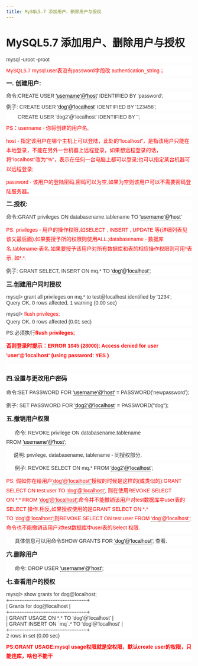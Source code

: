 ```yaml
---
title: MySQL5.7 添加用户、删除用户与授权
---
```


# MySQL5.7 添加用户、删除用户与授权

<p style="margin: 10px auto; padding: 0px; color: rgb(51, 51, 51); font-family: verdana, Arial, Helvetica, sans-serif; font-size: 14px; white-space: normal; background-color: rgb(255, 255, 255);">mysql -uroot -proot</p><p style="margin: 10px auto; padding: 0px; color: rgb(51, 51, 51); font-family: verdana, Arial, Helvetica, sans-serif; font-size: 14px; white-space: normal; background-color: rgb(255, 255, 255);"><span style="margin: 0px; padding: 0px; line-height: 1.8; color: rgb(255, 0, 0);">MySQL5.7 mysql.user表没有password字段改&nbsp;authentication_string；</span></p><h3 style="margin: 10px 0px; padding: 0px; font-size: 16px; line-height: 1.5; font-family: verdana, Arial, Helvetica, sans-serif; white-space: normal; background-color: rgb(255, 255, 255);">一. 创建用户:</h3><p style="margin: 10px auto; padding: 0px; color: rgb(51, 51, 51); font-family: verdana, Arial, Helvetica, sans-serif; font-size: 14px; white-space: normal; background-color: rgb(255, 255, 255);">命令:CREATE USER&nbsp;<a style="margin: 0px; padding: 0px; color: rgb(0, 0, 0); border-bottom: 1px dotted rgb(51, 51, 51);">&#39;</a><a style="margin: 0px; padding: 0px; color: rgb(0, 0, 0); border-bottom: 1px dotted rgb(51, 51, 51);">username&#39;@&#39;host</a>&#39; IDENTIFIED BY &#39;password&#39;;</p><p style="margin: 10px auto; padding: 0px; color: rgb(51, 51, 51); font-family: verdana, Arial, Helvetica, sans-serif; font-size: 14px; white-space: normal; background-color: rgb(255, 255, 255);">例子: CREATE USER&nbsp;<a style="margin: 0px; padding: 0px; color: rgb(0, 0, 0); border-bottom: 1px dotted rgb(51, 51, 51);">&#39;</a><a style="margin: 0px; padding: 0px; color: rgb(0, 0, 0); border-bottom: 1px dotted rgb(51, 51, 51);">dog&#39;@&#39;localhost</a>&#39; IDENTIFIED BY &#39;123456&#39;;</p><p style="margin: 10px auto; padding: 0px; color: rgb(51, 51, 51); font-family: verdana, Arial, Helvetica, sans-serif; font-size: 14px; white-space: normal; background-color: rgb(255, 255, 255);">&nbsp; &nbsp; &nbsp; &nbsp; CREATE USER &#39;dog2&#39;@&#39;localhost&#39; IDENTIFIED BY &#39;&#39;;</p><p style="margin: 10px auto; padding: 0px; color: rgb(51, 51, 51); font-family: verdana, Arial, Helvetica, sans-serif; font-size: 14px; white-space: normal; background-color: rgb(255, 255, 255);"><span style="margin: 0px; padding: 0px; line-height: 1.8; color: rgb(255, 0, 0);">PS：username - 你将创建的用户名,</span></p><p style="margin: 10px auto; padding: 0px; color: rgb(51, 51, 51); font-family: verdana, Arial, Helvetica, sans-serif; font-size: 14px; white-space: normal; background-color: rgb(255, 255, 255);"><span style="margin: 0px; padding: 0px; line-height: 1.8; color: rgb(255, 0, 0);">host - 指定该用户在哪个主机上可以登陆，此处的&quot;localhost&quot;，是指该用户只能在本地登录，不能在另外一台机器上远程登录，如果想远程登录的话，将&quot;localhost&quot;改为&quot;%&quot;，表示在任何一台电脑上都可以登录;也可以指定某台机器可以远程登录;</span></p><p style="margin: 10px auto; padding: 0px; color: rgb(51, 51, 51); font-family: verdana, Arial, Helvetica, sans-serif; font-size: 14px; white-space: normal; background-color: rgb(255, 255, 255);"><span style="margin: 0px; padding: 0px; line-height: 1.8; color: rgb(255, 0, 0);">password - 该用户的登陆密码,密码可以为空,如果为空则该用户可以不需要密码登陆服务器。</span></p><h3 style="margin: 10px 0px; padding: 0px; font-size: 16px; line-height: 1.5; font-family: verdana, Arial, Helvetica, sans-serif; white-space: normal; background-color: rgb(255, 255, 255);">二.授权:</h3><p style="margin: 10px auto; padding: 0px; color: rgb(51, 51, 51); font-family: verdana, Arial, Helvetica, sans-serif; font-size: 14px; white-space: normal; background-color: rgb(255, 255, 255);">命令:<span class="docEmphStrong" style="margin: 0px; padding: 0px; line-height: 1.8;">GRANT privileges&nbsp;<span class="docEmphStrong" style="margin: 0px; padding: 0px; line-height: 1.8;">ON databasename.tablename&nbsp;<span class="docEmphStrong" style="margin: 0px; padding: 0px; line-height: 1.8;">TO&nbsp;<a style="margin: 0px; padding: 0px; color: rgb(0, 0, 0); border-bottom: 1px dotted rgb(51, 51, 51);">&#39;username&#39;@&#39;host&#39;</a></span></span></span></p><p style="margin: 10px auto; padding: 0px; color: rgb(51, 51, 51); font-family: verdana, Arial, Helvetica, sans-serif; font-size: 14px; white-space: normal; background-color: rgb(255, 255, 255);"><span class="docEmphStrong" style="margin: 0px; padding: 0px; line-height: 1.8; color: rgb(255, 0, 0);">PS: privileges - 用户的操作权限,如SELECT , INSERT , UPDATE&nbsp;等(详细列表见该文最后面).如果要授予所的权限则使用ALL.;databasename - 数据库名,tablename-表名,如果要授予该用户对所有数据库和表的相应操作权限则可用*表示, 如*.*.</span></p><p style="margin: 10px auto; padding: 0px; color: rgb(51, 51, 51); font-family: verdana, Arial, Helvetica, sans-serif; font-size: 14px; white-space: normal; background-color: rgb(255, 255, 255);"><span class="docEmphStrong" style="margin: 0px; padding: 0px; line-height: 1.8;">例子: GRANT SELECT, INSERT ON mq.* TO&nbsp;<a style="margin: 0px; padding: 0px; color: rgb(0, 0, 0); border-bottom: 1px dotted rgb(51, 51, 51);">&#39;dog&#39;@&#39;</a><a style="margin: 0px; padding: 0px; color: rgb(0, 0, 0); border-bottom: 1px dotted rgb(51, 51, 51);">localhost</a><a style="margin: 0px; padding: 0px; color: rgb(0, 0, 0); border-bottom: 1px dotted rgb(51, 51, 51);">&#39;</a>;<br style="margin: 0px; padding: 0px;"/></span></p><h3 style="margin: 10px 0px; padding: 0px; font-size: 16px; line-height: 1.5; font-family: verdana, Arial, Helvetica, sans-serif; white-space: normal; background-color: rgb(255, 255, 255);"><span class="docEmphStrong" style="margin: 0px; padding: 0px; line-height: 1.8;">三.创建用户同时授权</span></h3><p style="margin: 10px auto; padding: 0px; color: rgb(51, 51, 51); font-family: verdana, Arial, Helvetica, sans-serif; font-size: 14px; white-space: normal; background-color: rgb(255, 255, 255);">mysql&gt; grant all privileges on mq.* to test@localhost identified by &#39;1234&#39;;<br style="margin: 0px; padding: 0px;"/>Query OK, 0 rows affected, 1 warning (0.00 sec)</p><p style="margin: 10px auto; padding: 0px; color: rgb(51, 51, 51); font-family: verdana, Arial, Helvetica, sans-serif; font-size: 14px; white-space: normal; background-color: rgb(255, 255, 255);">mysql&gt;&nbsp;<span style="margin: 0px; padding: 0px; line-height: 1.8; color: rgb(255, 0, 0);">flush privileges;</span><br style="margin: 0px; padding: 0px;"/>Query OK, 0 rows affected (0.01 sec)</p><p style="margin: 10px auto; padding: 0px; color: rgb(51, 51, 51); font-family: verdana, Arial, Helvetica, sans-serif; font-size: 14px; white-space: normal; background-color: rgb(255, 255, 255);">PS:必须执行<strong style="margin: 0px; padding: 0px;"><span style="margin: 0px; padding: 0px; line-height: 1.8; color: rgb(255, 0, 0);">flush privileges;&nbsp;</span></strong></p><p style="margin: 10px auto; padding: 0px; color: rgb(51, 51, 51); font-family: verdana, Arial, Helvetica, sans-serif; font-size: 14px; white-space: normal; background-color: rgb(255, 255, 255);"><strong style="margin: 0px; padding: 0px;"><span style="margin: 0px; padding: 0px; line-height: 1.8; color: rgb(255, 0, 0);">否则登录时提示：ERROR 1045 (28000): Access denied for user &#39;user&#39;@&#39;localhost&#39; (using password: YES )&nbsp;</span></strong></p><p style="margin: 10px auto; padding: 0px; color: rgb(51, 51, 51); font-family: verdana, Arial, Helvetica, sans-serif; font-size: 14px; white-space: normal; background-color: rgb(255, 255, 255);">&nbsp;</p><h3 style="margin: 10px 0px; padding: 0px; font-size: 16px; line-height: 1.5; font-family: verdana, Arial, Helvetica, sans-serif; white-space: normal; background-color: rgb(255, 255, 255);"><span class="docEmphStrong" style="margin: 0px; padding: 0px; line-height: 1.8;">四.设置与更改用户密码</span></h3><p style="margin: 10px auto; padding: 0px; color: rgb(51, 51, 51); font-family: verdana, Arial, Helvetica, sans-serif; font-size: 14px; white-space: normal; background-color: rgb(255, 255, 255);"><span class="docEmphStrong" style="margin: 0px; padding: 0px; line-height: 1.8;">命令:SET PASSWORD FOR&nbsp;<a style="margin: 0px; padding: 0px; color: rgb(0, 0, 0); border-bottom: 1px dotted rgb(51, 51, 51);">&#39;username&#39;@&#39;host&#39;</a>&nbsp;= PASSWORD(&#39;newpassword&#39;);</span></p><p style="margin: 10px auto; padding: 0px; color: rgb(51, 51, 51); font-family: verdana, Arial, Helvetica, sans-serif; font-size: 14px; white-space: normal; background-color: rgb(255, 255, 255);"><span class="docEmphStrong" style="margin: 0px; padding: 0px; line-height: 1.8;">例子: SET PASSWORD FOR&nbsp;<a style="margin: 0px; padding: 0px; color: rgb(0, 0, 0); border-bottom: 1px dotted rgb(51, 51, 51);">&#39;</a><a style="margin: 0px; padding: 0px; color: rgb(0, 0, 0); border-bottom: 1px dotted rgb(51, 51, 51);">dog2&#39;@&#39;localhost</a>&#39;&nbsp;= PASSWORD(&quot;dog&quot;);</span></p><h3 style="margin: 10px 0px; padding: 0px; font-size: 16px; line-height: 1.5; font-family: verdana, Arial, Helvetica, sans-serif; white-space: normal; background-color: rgb(255, 255, 255);"><span class="docEmphStrong" style="margin: 0px; padding: 0px; line-height: 1.8;">五.撤销用户权限</span></h3><p style="margin: 10px auto; padding: 0px; color: rgb(51, 51, 51); font-family: verdana, Arial, Helvetica, sans-serif; font-size: 14px; white-space: normal; background-color: rgb(255, 255, 255);"><span class="docEmphStrong" style="margin: 0px; padding: 0px; line-height: 1.8;">&nbsp;&nbsp;&nbsp;&nbsp;&nbsp; 命令: REVOKE privilege ON databasename.tablename FROM&nbsp;<a style="margin: 0px; padding: 0px; color: rgb(0, 0, 0); border-bottom: 1px dotted rgb(51, 51, 51);">&#39;username&#39;@&#39;host&#39;</a>;</span></p><p style="margin: 10px auto; padding: 0px; color: rgb(51, 51, 51); font-family: verdana, Arial, Helvetica, sans-serif; font-size: 14px; white-space: normal; background-color: rgb(255, 255, 255);"><span class="docEmphStrong" style="margin: 0px; padding: 0px; line-height: 1.8;">&nbsp;&nbsp;&nbsp;&nbsp; 说明: privilege, databasename, tablename - 同授权部分.</span></p><p style="margin: 10px auto; padding: 0px; color: rgb(51, 51, 51); font-family: verdana, Arial, Helvetica, sans-serif; font-size: 14px; white-space: normal; background-color: rgb(255, 255, 255);"><span class="docEmphStrong" style="margin: 0px; padding: 0px; line-height: 1.8;">&nbsp;&nbsp;&nbsp;&nbsp;&nbsp; 例子: REVOKE SELECT ON mq.* FROM&nbsp;<a style="margin: 0px; padding: 0px; color: rgb(0, 0, 0); border-bottom: 1px dotted rgb(51, 51, 51);">&#39;</a><a style="margin: 0px; padding: 0px; color: rgb(0, 0, 0); border-bottom: 1px dotted rgb(51, 51, 51);">dog2&#39;@&#39;localhost</a>&#39;;</span></p><p style="margin: 10px auto; padding: 0px; color: rgb(51, 51, 51); font-family: verdana, Arial, Helvetica, sans-serif; font-size: 14px; white-space: normal; background-color: rgb(255, 255, 255);"><span class="docEmphStrong" style="margin: 0px; padding: 0px; line-height: 1.8; color: rgb(255, 0, 0);">PS: 假如你在给用户<a style="margin: 0px; padding: 0px; color: rgb(0, 0, 0); border-bottom: 1px dotted rgb(51, 51, 51);"><span style="margin: 0px; padding: 0px; line-height: 1.8; color: rgb(255, 0, 0);">&#39;dog&#39;@&#39;</span></a><a style="margin: 0px; padding: 0px; color: rgb(0, 0, 0); border-bottom: 1px dotted rgb(51, 51, 51);"><span style="margin: 0px; padding: 0px; line-height: 1.8; color: rgb(255, 0, 0);">localhost</span></a><a style="margin: 0px; padding: 0px; color: rgb(0, 0, 0); border-bottom: 1px dotted rgb(51, 51, 51);"><span style="margin: 0px; padding: 0px; line-height: 1.8; color: rgb(255, 0, 0);">&#39;</span></a><a style="margin: 0px; padding: 0px; color: rgb(0, 0, 0); border-bottom: 1px dotted rgb(51, 51, 51);"><span style="margin: 0px; padding: 0px; line-height: 1.8; color: rgb(255, 0, 0);">&#39;</span></a>授权的时候是这样的(或类似的):GRANT SELECT ON&nbsp;test.user&nbsp;TO&nbsp;<a style="margin: 0px; padding: 0px; color: rgb(0, 0, 0); border-bottom: 1px dotted rgb(51, 51, 51);"><span style="margin: 0px; padding: 0px; line-height: 1.8; color: rgb(255, 0, 0);">&#39;dog&#39;@&#39;</span></a><a style="margin: 0px; padding: 0px; color: rgb(0, 0, 0); border-bottom: 1px dotted rgb(51, 51, 51);"><span style="margin: 0px; padding: 0px; line-height: 1.8; color: rgb(255, 0, 0);">localhost</span></a><a style="margin: 0px; padding: 0px; color: rgb(0, 0, 0); border-bottom: 1px dotted rgb(51, 51, 51);"><span style="margin: 0px; padding: 0px; line-height: 1.8; color: rgb(255, 0, 0);">&#39;</span></a>, 则在使用REVOKE SELECT ON&nbsp;*.*&nbsp;FROM&nbsp;<a style="margin: 0px; padding: 0px; color: rgb(0, 0, 0); border-bottom: 1px dotted rgb(51, 51, 51);"><span style="margin: 0px; padding: 0px; line-height: 1.8; color: rgb(255, 0, 0);">&#39;dog&#39;@&#39;</span></a><a style="margin: 0px; padding: 0px; color: rgb(0, 0, 0); border-bottom: 1px dotted rgb(51, 51, 51);"><span style="margin: 0px; padding: 0px; line-height: 1.8; color: rgb(255, 0, 0);">localhost</span></a><a style="margin: 0px; padding: 0px; color: rgb(0, 0, 0); border-bottom: 1px dotted rgb(51, 51, 51);"><span style="margin: 0px; padding: 0px; line-height: 1.8; color: rgb(255, 0, 0);">&#39;</span></a>;命令并不能撤销该用户对test数据库中user表的SELECT 操作.相反,如果授权使用的是GRANT SELECT ON *.* TO&nbsp;<a style="margin: 0px; padding: 0px; color: rgb(0, 0, 0); border-bottom: 1px dotted rgb(51, 51, 51);"><span style="margin: 0px; padding: 0px; line-height: 1.8; color: rgb(255, 0, 0);">&#39;dog&#39;@&#39;</span></a><a style="margin: 0px; padding: 0px; color: rgb(0, 0, 0); border-bottom: 1px dotted rgb(51, 51, 51);"><span style="margin: 0px; padding: 0px; line-height: 1.8; color: rgb(255, 0, 0);">localhost</span></a><a style="margin: 0px; padding: 0px; color: rgb(0, 0, 0); border-bottom: 1px dotted rgb(51, 51, 51);"><span style="margin: 0px; padding: 0px; line-height: 1.8; color: rgb(255, 0, 0);">&#39;</span></a>;则REVOKE SELECT ON test.user FROM&nbsp;<a style="margin: 0px; padding: 0px; color: rgb(0, 0, 0); border-bottom: 1px dotted rgb(51, 51, 51);"><span style="margin: 0px; padding: 0px; line-height: 1.8; color: rgb(255, 0, 0);">&#39;dog&#39;@&#39;</span></a><a style="margin: 0px; padding: 0px; color: rgb(0, 0, 0); border-bottom: 1px dotted rgb(51, 51, 51);"><span style="margin: 0px; padding: 0px; line-height: 1.8; color: rgb(255, 0, 0);">localhost</span></a><a style="margin: 0px; padding: 0px; color: rgb(0, 0, 0); border-bottom: 1px dotted rgb(51, 51, 51);"><span style="margin: 0px; padding: 0px; line-height: 1.8; color: rgb(255, 0, 0);">&#39;</span></a>;命令也不能撤销该用户对test数据库中user表的Select 权限.</span></p><p style="margin: 10px auto; padding: 0px; color: rgb(51, 51, 51); font-family: verdana, Arial, Helvetica, sans-serif; font-size: 14px; white-space: normal; background-color: rgb(255, 255, 255);"><span class="docEmphStrong" style="margin: 0px; padding: 0px; line-height: 1.8;">&nbsp;&nbsp;&nbsp;&nbsp;&nbsp; 具体信息可以用命令SHOW GRANTS FOR&nbsp;<a style="margin: 0px; padding: 0px; color: rgb(0, 0, 0); border-bottom: 1px dotted rgb(51, 51, 51);">&#39;dog&#39;@&#39;</a><a style="margin: 0px; padding: 0px; color: rgb(0, 0, 0); border-bottom: 1px dotted rgb(51, 51, 51);">localhost</a><a style="margin: 0px; padding: 0px; color: rgb(0, 0, 0); border-bottom: 1px dotted rgb(51, 51, 51);">&#39;</a>; 查看.</span></p><h3 style="margin: 10px 0px; padding: 0px; font-size: 16px; line-height: 1.5; font-family: verdana, Arial, Helvetica, sans-serif; white-space: normal; background-color: rgb(255, 255, 255);"><span class="docEmphStrong" style="margin: 0px; padding: 0px; line-height: 1.8;">六.删除用户</span></h3><p style="margin: 10px auto; padding: 0px; color: rgb(51, 51, 51); font-family: verdana, Arial, Helvetica, sans-serif; font-size: 14px; white-space: normal; background-color: rgb(255, 255, 255);"><span class="docEmphStrong" style="margin: 0px; padding: 0px; line-height: 1.8;">&nbsp;&nbsp;&nbsp;&nbsp;&nbsp; 命令:&nbsp;<span class="docEmphStrong" style="margin: 0px; padding: 0px; line-height: 1.8;">DROP USER&nbsp;<a style="margin: 0px; padding: 0px; color: rgb(0, 0, 0); border-bottom: 1px dotted rgb(51, 51, 51);">&#39;username&#39;@&#39;host&#39;</a>;</span></span></p><h3 style="margin: 10px 0px; padding: 0px; font-size: 16px; line-height: 1.5; font-family: verdana, Arial, Helvetica, sans-serif; white-space: normal; background-color: rgb(255, 255, 255);"><span class="docEmphStrong" style="margin: 0px; padding: 0px; line-height: 1.8;">七.查看用户的授权</span></h3><p style="margin: 10px auto; padding: 0px; color: rgb(51, 51, 51); font-family: verdana, Arial, Helvetica, sans-serif; font-size: 14px; white-space: normal; background-color: rgb(255, 255, 255);">mysql&gt; show grants for dog@localhost;<br style="margin: 0px; padding: 0px;"/>+---------------------------------------------+<br style="margin: 0px; padding: 0px;"/>| Grants for dog@localhost |<br style="margin: 0px; padding: 0px;"/>+---------------------------------------------+<br style="margin: 0px; padding: 0px;"/>| GRANT USAGE ON *.* TO &#39;dog&#39;@&#39;localhost&#39; |<br style="margin: 0px; padding: 0px;"/>| GRANT INSERT ON `mq`.* TO &#39;dog&#39;@&#39;localhost&#39; |<br style="margin: 0px; padding: 0px;"/>+---------------------------------------------+<br style="margin: 0px; padding: 0px;"/>2 rows in set (0.00 sec)</p><p style="margin: 10px auto; padding: 0px; color: rgb(51, 51, 51); font-family: verdana, Arial, Helvetica, sans-serif; font-size: 14px; white-space: normal; background-color: rgb(255, 255, 255);"><span style="margin: 0px; padding: 0px; line-height: 1.8; color: rgb(255, 0, 0);"><strong style="margin: 0px; padding: 0px;">PS:GRANT USAGE:mysql usage权限就是空权限，默认create user的权限，只能连库，啥也不能干</strong></span></p><p><br/></p>


